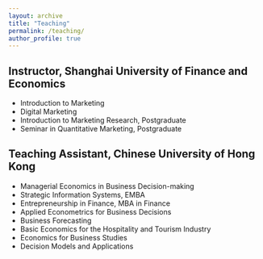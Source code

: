 ```yaml
---
layout: archive
title: "Teaching"
permalink: /teaching/
author_profile: true
---
```


## Instructor, Shanghai University of Finance and Economics
- Introduction to Marketing  
- Digital Marketing
- Introduction to Marketing Research, Postgraduate
- Seminar in Quantitative Marketing, Postgraduate  

## Teaching Assistant, Chinese University of Hong Kong
- Managerial Economics in Business Decision-making  
- Strategic Information Systems, EMBA  
- Entrepreneurship in Finance, MBA in Finance  
- Applied Econometrics for Business Decisions  
- Business Forecasting  
- Basic Economics for the Hospitality and Tourism Industry  
- Economics for Business Studies  
- Decision Models and Applications  



